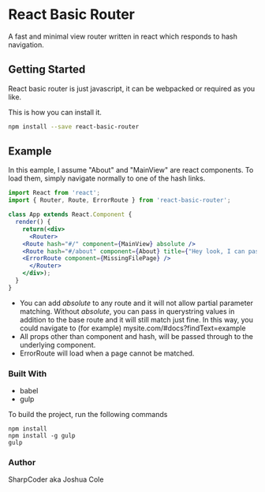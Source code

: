 # React Basic Router
A fast and minimal view router written in react which responds to hash navigation.

## Getting Started

React basic router is just javascript, it can be webpacked or required as you like.

This is how you can install it.

```bash
npm install --save react-basic-router
```

## Example

In this eample, I assume "About" and "MainView" are react components. To load them, simply navigate normally to one of the hash links.

```jsx
import React from 'react';
import { Router, Route, ErrorRoute } from 'react-basic-router';

class App extends React.Component {
  render() {
    return(<div>
      <Router>
	<Route hash="#/" component={MainView} absolute />
	<Route hash="#/about" component={About} title={"Hey look, I can pass props"} />
	<ErrorRoute component={MissingFilePage} />
      </Router>
    </div>);
  }
}
```

* You can add _absolute_ to any route and it will not allow partial parameter matching. Without _absolute_, you can pass in querystring values in addition to the base route and it will still match just fine. In this way, you could navigate to (for example) mysite.com/#docs?findText=example
* All props other than component and hash, will be passed through to the underlying component.
* ErrorRoute will load when a page cannot be matched.



### Built With

* babel
* gulp

To build the project, run the following commands
```shell
npm install
npm install -g gulp
gulp
```


### Author

SharpCoder aka Joshua Cole
